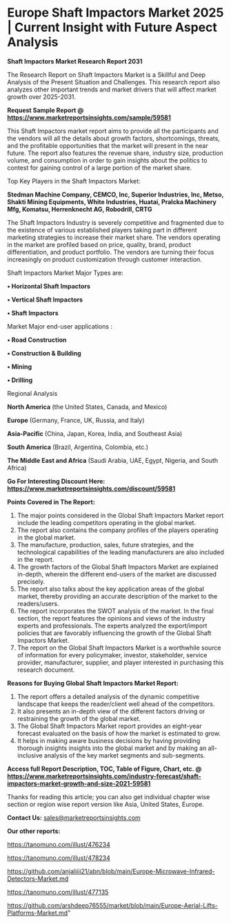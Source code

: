 # Europe Shaft Impactors Market 2025 | Current Insight with Future Aspect Analysis

<strong>Shaft Impactors Market Research Report 2031</strong>

The Research Report on Shaft Impactors Market is a Skillful and Deep Analysis of the Present Situation and Challenges. This research report also analyzes other important trends and market drivers that will affect market growth over 2025-2031.

<strong>Request Sample Report @ <a href=https://www.marketreportsinsights.com/sample/59581>https://www.marketreportsinsights.com/sample/59581</a></strong>

This Shaft Impactors market report aims to provide all the participants and the vendors will all the details about growth factors, shortcomings, threats, and the profitable opportunities that the market will present in the near future. The report also features the revenue share, industry size, production volume, and consumption in order to gain insights about the politics to contest for gaining control of a large portion of the market share.

Top Key Players in the Shaft Impactors Market:

<strong>Stedman Machine Company, CEMCO, Inc, Superior Industries, Inc, Metso, Shakti Mining Equipments, White Industries, Huatai, Pralcka Machinery Mfg, Komatsu, Herrenknecht AG, Robodrill, CRTG</strong>

The Shaft Impactors Industry is severely competitive and fragmented due to the existence of various established players taking part in different marketing strategies to increase their market share. The vendors operating in the market are profiled based on price, quality, brand, product differentiation, and product portfolio. The vendors are turning their focus increasingly on product customization through customer interaction.

Shaft Impactors Market Major Types are:

<strong>• Horizontal Shaft Impactors

• Vertical Shaft Impactors

• Shaft Impactors</strong>

Market Major end-user applications :

<strong>• Road Construction

• Construction & Building

• Mining

• Drilling</strong>

Regional Analysis

</u><strong><b>North America</b></strong> (the United States, Canada, and Mexico)

<strong><b>Europe </b></strong>(Germany, France, UK, Russia, and Italy)

<strong><b>Asia-Pacific</b></strong> (China, Japan, Korea, India, and Southeast Asia)

<strong><b>South America</b></strong> (Brazil, Argentina, Colombia, etc.)

<strong><b>The Middle East and Africa</b></strong> (Saudi Arabia, UAE, Egypt, Nigeria, and South Africa)

<strong>Go For Interesting Discount Here: <a href=https://www.marketreportsinsights.com/discount/59581>https://www.marketreportsinsights.com/discount/59581</a></strong>

<strong>Points Covered in The Report:</strong>
<ol>
  <li>The major points considered in the Global Shaft Impactors Market report include the leading competitors operating in the global market.</li>
  <li>The report also contains the company profiles of the players operating in the global market.</li>
  <li>The manufacture, production, sales, future strategies, and the technological capabilities of the leading manufacturers are also included in the report.</li>
  <li>The growth factors of the Global Shaft Impactors Market are explained in-depth, wherein the different end-users of the market are discussed precisely.</li>
  <li>The report also talks about the key application areas of the global market, thereby providing an accurate description of the market to the readers/users.</li>
  <li>The report incorporates the SWOT analysis of the market. In the final section, the report features the opinions and views of the industry experts and professionals. The experts analyzed the export/import policies that are favorably influencing the growth of the Global Shaft Impactors Market.</li>
  <li>The report on the Global Shaft Impactors Market is a worthwhile source of information for every policymaker, investor, stakeholder, service provider, manufacturer, supplier, and player interested in purchasing this research document.</li>
</ol>
<strong>Reasons for Buying Global Shaft Impactors Market Report:</strong>

<ol>
  <li>The report offers a detailed analysis of the dynamic competitive landscape that keeps the reader/client well ahead of the competitors.</li>
  <li>It also presents an in-depth view of the different factors driving or restraining the growth of the global market.</li>
  <li>The Global Shaft Impactors Market report provides an eight-year forecast evaluated on the basis of how the market is estimated to grow.</li>
  <li>It helps in making aware business decisions by having providing thorough insights insights into the global market and by making an all-inclusive analysis of the key market segments and sub-segments.</li>
</ol>
<strong>Access full Report Description, TOC, Table of Figure, Chart, etc. @ <a href=https://www.marketreportsinsights.com/industry-forecast/shaft-impactors-market-growth-and-size-2021-59581>https://www.marketreportsinsights.com/industry-forecast/shaft-impactors-market-growth-and-size-2021-59581</a></strong>


Thanks for reading this article; you can also get individual chapter wise section or region wise report version like Asia, United States, Europe.

<strong>Contact Us:</strong>
sales@marketreportsinsights.com

<strong>Our other reports:</strong>

<a href=https://tanomuno.com/illust/476234>https://tanomuno.com/illust/476234</a>

<a href=https://tanomuno.com/illust/478234>https://tanomuno.com/illust/478234</a>

<a href=https://github.com/anjaliiii21/abn/blob/main/Europe-Microwave-Infrared-Detectors-Market.md>https://github.com/anjaliiii21/abn/blob/main/Europe-Microwave-Infrared-Detectors-Market.md</a>

<a href=https://tanomuno.com/illust/477135>https://tanomuno.com/illust/477135</a>

<a href=https://github.com/arshdeep76555/market/blob/main/Europe-Aerial-Lifts-Platforms-Market.md>https://github.com/arshdeep76555/market/blob/main/Europe-Aerial-Lifts-Platforms-Market.md</a>"
